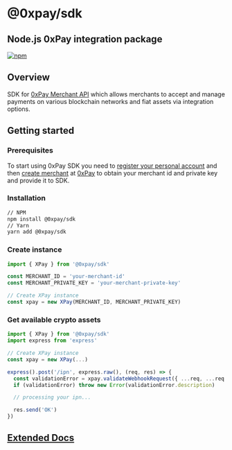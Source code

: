 # @0xpay/sdk

## Node.js 0xPay integration package
[![npm](https://img.shields.io/npm/v/@0xpay/sdk.svg)](https://www.npmjs.com/package/@0xpay/sdk)


## Overview

SDK for [0xPay Merchant API](https://docs.0xpay.app/general/welcome-to-0xpay) which allows merchants to accept and manage payments on various blockchain networks and fiat assets via integration options.


## Getting started

### Prerequisites

To start using 0xPay SDK you need to [register your personal account](https://docs.0xpay.app/account-entities/personal-account) and then [create merchant](https://docs.0xpay.app/account-entities/merchants/creation-and-setup) at [0xPay](https://0xpay.app/) to obtain your merchant id and private key and provide it to SDK.

### Installation

```bash
// NPM
npm install @0xpay/sdk
// Yarn
yarn add @0xpay/sdk
```


### Create instance

```ts
import { XPay } from '@0xpay/sdk'

const MERCHANT_ID = 'your-merchant-id'
const MERCHANT_PRIVATE_KEY = 'your-merchant-private-key'

// Create XPay instance
const xpay = new XPay(MERCHANT_ID, MERCHANT_PRIVATE_KEY)
```


### Get available crypto assets

```ts
import { XPay } from '@0xpay/sdk'
import express from 'express'

// Create XPay instance
const xpay = new XPay(...)

express().post('/ipn', express.raw(), (req, res) => {
  const validationError = xpay.validateWebhookRequest({ ...req, ...req.headers })
  if (validationError) throw new Error(validationError.description)

  // processing your ipn...

  res.send('OK')
})
```


## [Extended Docs](./docs/README.md)
